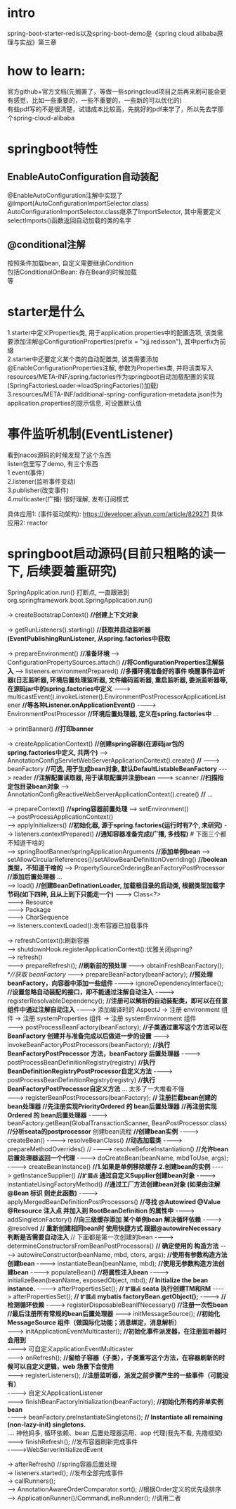   
# intro  
spring-boot-starter-redis以及spring-boot-demo是《spring cloud alibaba原理与实战》第三章    
  
  
# how to learn:  
官方github+官方文档(先搁置了，等做一些springcloud项目之后再来刷可能会更有感觉，比如一些重要的，一些不重要的，一些新的可以优化的)  
有些pdf写的不是很清楚，试错成本比较高，先挑好的pdf来学了，所以先去学那个spring-cloud-alibaba  
  

# springboot特性  
  
## EnableAutoConfiguration自动装配  
@EnableAutoConfiguration注解中实现了@Import(AutoConfigurationImportSelector.class)  
AutoConfigurationImportSelector.class继承了ImportSelector, 其中需要定义selectImports()函数返回自动加载的类的名字    
  
## @conditional注解  
按照条件加载bean, 自定义需要继承Condition    
包括ConditionalOnBean: 存在Bean的时候加载    
等    
  
# starter是什么    
1.starter中定义Properties类, 用于application.properties中的配置选项, 该类需要添加注解@ConfigurationProperties(prefix = "xjj.redisson"), 其中perfix为前缀    
2.starter中还要定义某个类的自动配置类, 该类需要添加@EnableConfigurationProperties注解, 参数为Properties类, 并将该类写入resources/META-INF/spring.factories作为springboot自动加载配置的实现(SpringFactoriesLoader->loadSpringFactories()加载)    
3.resources/META-INF/additional-spring-configuration-metadata.json作为application.properties的提示信息, 可设置默认值    
  
# 事件监听机制(EventListener)  
看到nacos源码的时候发现了这个东西  
listen包里写了demo, 有三个东西  
1.event(事件)  
2.listener(监听事件变动)  
3.publisher(改变事件)  
4.multicaster(广播)
很好理解, 发布订阅模式  

具体应用1: (事件驱动架构): https://developer.aliyun.com/article/829271
具体应用2: reactor
  
  
# springboot启动源码(目前只粗略的读一下, 后续要着重研究)  
SpringApplication.run() 打断点, 一直跟进到org.springframework.boot.SpringApplication.run()  
  
-> createBootstrapContext() **//创建上下文对象**
  
-> getRunListeners().starting() **//获取并启动监听器(EventPublishingRunListener, 从spring.factories中获取**
  
-> prepareEnvironment() **//准备环境**
    --> ConfigurationPropertySources.attach() **//将ConfigurationProperties注解装入**
    --> listeners.environmentPrepared() **//多播环境准备好的事件 唤醒事件监听器(日志监听器, 环境后置处理监听器, 文件编码监听器, 重启监听器, 委派监听器等, 在源码jar中的spring.factories中定义**
        ---> multicastEvent().invokeListener().EnvironmentPostProcessorApplicationListener **//等各种Listener.onApplicationEvent()**
            ----> EnvironmentPostProcessor **//环境后置处理器, 定义在spring.factories中**
    ...  
  
-> printBanner() **//打印banner**
  
-> createApplicationContext() **//创建spring容器(在源码jar包的spring.factories中定义, 共两个)**
    --> AnnotationConfigServletWebServerApplicationContext().create() **//**
        ---> beanFactory **//可选, 用于生成bean对象, 默认DefaultListableBeanFactory**
        ---> reader **//注解配置读取器, 用于读取配置并注册bean**
        ---> scanner **//扫描指定包目录bean对象**
    --> AnnotationConfigReactiveWebServerApplicationContext().create() **//**
    ...  
  
-> prepareContext() **//spring容器前置处理**
    --> setEnvironment()  
    --> postProcessApplicationContext()  
    --> applyInitializers() **//初始化器, 源于spring.factories(运行时有7个, 未研究)**
    --> listeners.contextPrepared() **//通知容器准备完成(广播, 多线程)**
      # 下面三个都不知道干啥的  
    --> springBootBanner/springApplicationArguments **//添加单例bean**
    --> setAllowCircularReferences()/setAllowBeanDefinitionOverriding() **//boolean类型，不知道干啥的**
    --> PropertySourceOrderingBeanFactoryPostProcessor **//添加后置处理器**
    ...  
    --> load() **//创建BeanDefinationLoader, 加载根目录的启动类, 根据类型加载字节码(如下四种, 且从上到下只能走一个)**
        ---> Class<?>  
        ---> Resource  
        ---> Package  
        ---> CharSequence  
    --> listeners.contextLoaded():发布容器已加载事件  
  
-> refreshContext():刷新容器  
    --> shutdownHook.registerApplicationContext():优雅关闭spring?  
    --> refresh()  
        ---> prepareRefresh(); **//刷新前的预处理**
        ---> obtainFreshBeanFactory(); **//获取 beanFactory*
        ---> prepareBeanFactory(beanFactory); **//预处理 beanFactory，向容器中添加一些组件**
             ----> ignoreDependencyInterface(); **//设置忽略自动装配的接口，即不能通过注解自动注入**
             ----> registerResolvableDependency(); **//注册可以解析的自动装配类，即可以在任意组件中通过注解自动注入**
             ----> 添加编译时的 AspectJ -> 注册 environment 组件 -> 注册 systemProperties 组件 -> 注册 systemEnvironment 组件  
        ---> postProcessBeanFactory(beanFactory); **//子类通过重写这个方法可以在 BeanFactory 创建并与准备完成以后做进一步的设置**
        ---> invokeBeanFactoryPostProcessors(beanFactory); **//执行 BeanFactoryPostProcessor 方法，beanFactory 后置处理器**
             ----> postProcessBeanDefinitionRegistry(registry) **//执行BeanDefinitionRegistryPostProcessor自定义方法**
             ----> postProcessBeanDefinitionRegistry(registry) **//执行BeanFactoryPostProcessor自定义方法**
             ... 太多了一大堆看不懂  
        ---> registerBeanPostProcessors(beanFactory); **// 注册拦截bean创建的bean处理器**
             **//先注册实现PriorityOrdered 的 bean后置处理器**
             **//再注册实现Ordered 的 bean后置处理器**
             ----> beanFactory.getBean(GlobalTransactionScanner, BeanPostProcessor.class)  **//分析seata的postprocessor**                                     创建bean流程
                   **//创建bean实例**
                   ----> createBean()
                         ----> resolveBeanClass()  **//动态加载类**
                         ----> prepareMethodOverrides()  //
                         ----> resolveBeforeInstantiation() **//允许bean后置处理器返回一个代理**
                         ----> doCreateBean(beanName, mbdToUse, args);
                               ----> createBeanInstance() **//1.如果是单例移除缓存 2.创建bean的实例**
                                     ----> getInstanceSupplier() **//`扩展点` 通过自定义Supplier创建bean对象**
                                     ----> instantiateUsingFactoryMethod() **//通过工厂方法创建bean对象 (如果由注解 @Bean 标识 则走此函数)**
                                     ----> applyMergedBeanDefinitionPostProcessors() **//寻找 @Autowired @Value @Resource 注入点 并加入到 RootBeanDefinition 的属性中**
                                     ----> addSingletonFactory() **//向三级缓存添加 某个单例bean 解决循环依赖**
                                     ----> @resolved **// 重新创建相同bean时 使用快捷方式 跟据@autowireNecessary 判断是否需要自动注入**
                                           // 下面都是第一次创建的bean
                                     ----> determineConstructorsFromBeanPostProcessors() **// 确定使用的 构造方法**
                                     ----> autowireConstructor(beanName, mbd, ctors, args); **//使用有参数构造方法 创建bean**
                                     ----> instantiateBean(beanName, mbd); **//使用无参数构造方法创建bean**
                               ----> populateBean() **//将属性注入bean**
                               ----> initializeBean(beanName, exposedObject, mbd); **// Initialize the bean instance.**
                                     ----> afterPropertiesSet(); **// `扩展点` seata 执行创建TM和RM**
                                     ----> afterPropertiesSet(); **// `扩展点` mybatis factoryBean.getObject();**
                               ----> **//检测循环依赖**
                               ----> registerDisposableBeanIfNecessary() **//注册一次性bean**
             **//最后注册所有常规的bean后置处理器**
        ---> initMessageSource(); **//初始化 MessageSource 组件（做国际化功能；消息绑定，消息解析）**  
        ---> initApplicationEventMulticaster(); **//初始化事件派发器，在注册监听器时会用到**  
             ----> 可自定义applicationEventMulticaster  
        ---> onRefresh(); **//留给子容器（子类），子类重写这个方法，在容器刷新的时候可以自定义逻辑，web 场景下会使用**  
        ---> registerListeners(); **//注册监听器，派发之前步骤产生的一些事件（可能没有）**  
             ----> 自定义ApplicationListener  
        ---> finishBeanFactoryInitialization(beanFactory); **//初始化所有的非单实例 bean**  
             ----> beanFactory.preInstantiateSingletons();  **// Instantiate all remaining (non-lazy-init) singletons.**  
             .... 神他妈多, 循环依赖、bean 后置处理器运用、aop 代理(我先不看, 先撸框架)  
        ---> finishRefresh(); //发布容器刷新完成事件  
             ---->WebServerInitializedEvent
  
-> afterRefresh() //spring容器后置处理  
-> listeners.started(); //发布全部完成事件  
-> callRunners();  
   --> AnnotationAwareOrderComparator.sort(); //根据Order定义的优先级排序  
   --> ApplicationRunner()/CommandLineRunnder(); //调用二者  
